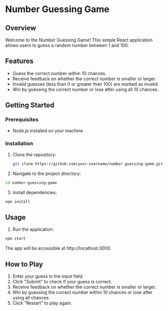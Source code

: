 # Number Guessing Game

## Overview

Welcome to the Number Guessing Game! This simple React application allows users to guess a random number between 1 and 100.

## Features

- Guess the correct number within 10 chances.
- Receive feedback on whether the correct number is smaller or larger.
- Invalid guesses (less than 0 or greater than 100) are marked as invalid.
- Win by guessing the correct number or lose after using all 10 chances.

## Getting Started

### Prerequisites

- Node.js installed on your machine

### Installation

1. Clone the repository:

   ```bash
   git clone https://github.com/your-username/number-guessing-game.git
   ```

2. Navigate to the project directory:
   
  ```bash
  cd number-guessing-game
  ```

3. Install dependencies:
   
  ```bash
  npm install
  ```

## Usage

1. Run the application:

  ```bash
  npm start
  ```


The app will be accessible at http://localhost:3000.

## How to Play
1. Enter your guess in the input field.
2. Click "Submit" to check if your guess is correct.
3. Receive feedback on whether the correct number is smaller or larger.
4. Win by guessing the correct number within 10 chances or lose after using all chances.
5. Click "Restart" to play again.






